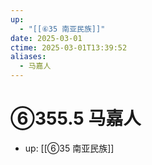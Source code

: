 ```yaml
---
up:
  - "[[⑥35 南亚民族]]"
date: 2025-03-01
ctime: 2025-03-01T13:39:52
aliases:
  - 马嘉人
---
```


# ⑥355.5 马嘉人

- up: [[⑥35 南亚民族]]
